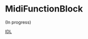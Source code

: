# MidiFunctionBlock

(In progress)

[IDL](https://github.com/microsoft/MIDI/blob/main/src/api/Client/Midi2Client/MidiFunctionBlock.idl)
